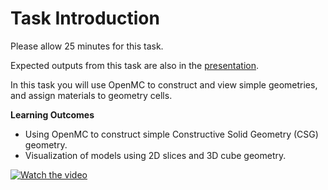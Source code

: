 # Task Introduction

Please allow 25 minutes for this task.

Expected outputs from this task are also in the [presentation](https://slides.com/neutronics_workshop/neutronics_workshop#/4).

In this task you will use OpenMC to construct and view simple geometries, and assign materials to geometry cells.

**Learning Outcomes**

- Using OpenMC to construct simple Constructive Solid Geometry (CSG) geometry.
- Visualization of models using 2D slices and 3D cube geometry.


[![Watch the video](https://img.youtube.com/vi/Ovr7oYukYRw/0.jpg)](https://www.youtube.com/watch?v=Ovr7oYukYRw)
